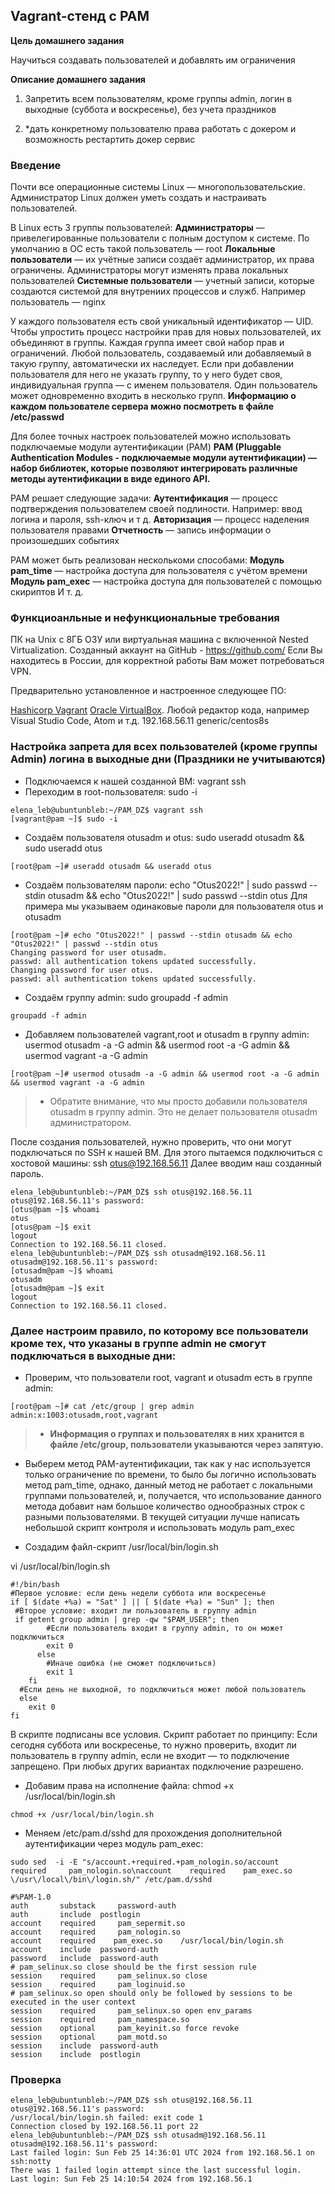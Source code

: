 ## Vagrant-стенд c PAM

**Цель домашнего задания**

Научиться создавать пользователей и добавлять им ограничения

**Описание домашнего задания**
1) Запретить всем пользователям, кроме группы admin, логин в выходные (суббота и воскресенье), без учета праздников

2) *дать конкретному пользователю права работать с докером и возможность рестартить докер сервис

### Введение

Почти все операционные системы Linux — многопользовательские. Администратор Linux должен уметь создать и настраивать пользователей.

В Linux есть 3 группы пользователей: 
**Администраторы** — привелегированные пользователи с полным доступом к системе. По умолчанию в ОС есть такой пользователь — root
**Локальные пользователи** — их учётные записи создаёт администратор, их права ограничены. Администраторы могут изменять права локальных пользователей
**Системные пользователи** — учетный записи, которые создаются системой для внутрениих процессов и служб. Например пользователь — nginx

У каждого пользователя есть свой уникальный идентификатор — UID. Чтобы упростить процесс настройки прав для новых пользователей, их объединяют в группы. Каждая группа имеет свой набор прав и ограничений. Любой пользователь, создаваемый или добавляемый в такую группу, автоматически их наследует. Если при добавлении пользователя для него не указать группу, то у него будет своя, индивидуальная группа — с именем пользователя. 
Один пользователь может одновременно входить в несколько групп.
**Информацию о каждом пользователе сервера можно посмотреть в файле /etc/passwd**

Для более точных настроек пользователей можно использовать подключаемые модули аутентификации (PAM)
**PAM (Pluggable Authentication Modules - подключаемые модули аутентификации) — набор библиотек, которые позволяют интегрировать различные методы аутентификации в виде единого API.**

PAM решает следующие задачи: 
**Аутентификация** — процесс подтверждения пользователем своей подлиности. Например: ввод логина и пароля, ssh-ключ и т д. 
**Авторизация** — процесс наделения пользователя правами
**Отчетность** — запись информации о произошедших событиях

PAM может быть реализован несколькоми способами: 
**Модуль pam_time** — настройка доступа для пользователя с учётом времени
**Модуль pam_exec** — настройка доступа для пользователей с помощью скириптов
И т. д. 

### Функциоанльные и нефункциональные требования
ПК на Unix c 8ГБ ОЗУ или виртуальная машина с включенной Nested Virtualization.
Созданный аккаунт на GitHub - https://github.com/ 
Если Вы находитесь в России, для корректной работы Вам может потребоваться VPN.

Предварительно установленное и настроенное следующее ПО:

[Hashicorp Vagrant](https://www.vagrantup.com/downloads) 
[Oracle VirtualBox](https://www.virtualbox.org/wiki/Linux_Downloads). 
Любой редактор кода, например Visual Studio Code, Atom и т.д.
192.168.56.11 generic/centos8s

### Настройка запрета для всех пользователей (кроме группы Admin) логина в выходные дни (Праздники не учитываются)

- Подключаемся к нашей созданной ВМ: vagrant ssh
- Переходим в root-пользователя: sudo -i
```
elena_leb@ubuntunbleb:~/PAM_DZ$ vagrant ssh
[vagrant@pam ~]$ sudo -i
```
- Создаём пользователя otusadm и otus: sudo useradd otusadm && sudo useradd otus
```
[root@pam ~]# useradd otusadm && useradd otus
```
- Создаём пользователям пароли: echo "Otus2022!" | sudo passwd --stdin otusadm && echo "Otus2022!" | sudo passwd --stdin otus
Для примера мы указываем одинаковые пароли для пользователя otus и otusadm
```
[root@pam ~]# echo "Otus2022!" | passwd --stdin otusadm && echo "Otus2022!" | passwd --stdin otus
Changing password for user otusadm.
passwd: all authentication tokens updated successfully.
Changing password for user otus.
passwd: all authentication tokens updated successfully.
```
- Создаём группу admin: sudo groupadd -f admin
```
groupadd -f admin
```
- Добавляем пользователей vagrant,root и otusadm в группу admin:
  usermod otusadm -a -G admin && usermod root -a -G admin && usermod vagrant -a -G admin
```
[root@pam ~]# usermod otusadm -a -G admin && usermod root -a -G admin && usermod vagrant -a -G admin
```
>- Обратите внимание, что мы просто добавили пользователя otusadm в группу admin. Это не делает пользователя otusadm администратором.

После создания пользователей, нужно проверить, что они могут подключаться по SSH к нашей ВМ. Для этого пытаемся подключиться с хостовой машины: 
ssh otus@192.168.56.11
Далее вводим наш созданный пароль. 
```
elena_leb@ubuntunbleb:~/PAM_DZ$ ssh otus@192.168.56.11
otus@192.168.56.11's password: 
[otus@pam ~]$ whoami
otus
[otus@pam ~]$ exit
logout
Connection to 192.168.56.11 closed.
elena_leb@ubuntunbleb:~/PAM_DZ$ ssh otusadm@192.168.56.11
otusadm@192.168.56.11's password: 
[otusadm@pam ~]$ whoami
otusadm
[otusadm@pam ~]$ exit
logout
Connection to 192.168.56.11 closed.
```
### Далее настроим правило, по которому все пользователи кроме тех, что указаны в группе admin не смогут подключаться в выходные дни:

- Проверим, что пользователи root, vagrant и otusadm есть в группе admin:
```
[root@pam ~]# cat /etc/group | grep admin
admin:x:1003:otusadm,root,vagrant
```
>- **Информация о группах и пользователях в них хранится в файле /etc/group, пользователи указываются через запятую.** 

- Выберем метод PAM-аутентификации, так как у нас используется только ограничение по времени, то было бы логично использовать метод pam_time, однако, данный метод не работает с локальными группами пользователей, и, получается, что использование данного метода добавит нам большое количество однообразных строк с разными пользователями. В текущей ситуации лучше написать небольшой скрипт контроля и использовать модуль pam_exec

- Создадим файл-скрипт /usr/local/bin/login.sh

vi /usr/local/bin/login.sh

```
#!/bin/bash
#Первое условие: если день недели суббота или воскресенье
if [ $(date +%a) = "Sat" ] || [ $(date +%a) = "Sun" ]; then
 #Второе условие: входит ли пользователь в группу admin
 if getent group admin | grep -qw "$PAM_USER"; then
        #Если пользователь входит в группу admin, то он может подключиться
        exit 0
      else
        #Иначе ошибка (не сможет подключиться)
        exit 1
    fi
  #Если день не выходной, то подключиться может любой пользователь
  else
    exit 0
fi
```
В скрипте подписаны все условия. Скрипт работает по принципу: 
Если сегодня суббота или воскресенье, то нужно проверить, входит ли пользователь в группу admin, если не входит — то подключение запрещено. При любых других вариантах подключение разрешено. 

- Добавим права на исполнение файла: chmod +x /usr/local/bin/login.sh
```
chmod +x /usr/local/bin/login.sh
```
- Меняем /etc/pam.d/sshd для прохождения дополнительной аутентификации через модуль pam_exec:
```
sudo sed  -i -E "s/account.+required.+pam_nologin.so/account    required     pam_nologin.so\naccount    required    pam_exec.so    \/usr\/local\/bin\/login.sh/" /etc/pam.d/sshd
```
```
#%PAM-1.0
auth	   substack     password-auth
auth	   include	postlogin
account    required     pam_sepermit.so
account    required     pam_nologin.so
account    required    pam_exec.so    /usr/local/bin/login.sh
account    include	password-auth
password   include	password-auth
# pam_selinux.so close should be the first session rule
session    required     pam_selinux.so close
session    required     pam_loginuid.so
# pam_selinux.so open should only be followed by sessions to be executed in the user context
session    required     pam_selinux.so open env_params
session    required     pam_namespace.so
session    optional     pam_keyinit.so force revoke
session    optional     pam_motd.so
session    include	password-auth
session    include	postlogin
```
### Проверка
```
elena_leb@ubuntunbleb:~/PAM_DZ$ ssh otus@192.168.56.11
otus@192.168.56.11's password: 
/usr/local/bin/login.sh failed: exit code 1
Connection closed by 192.168.56.11 port 22
elena_leb@ubuntunbleb:~/PAM_DZ$ ssh otusadm@192.168.56.11
otusadm@192.168.56.11's password: 
Last failed login: Sun Feb 25 14:36:01 UTC 2024 from 192.168.56.1 on ssh:notty
There was 1 failed login attempt since the last successful login.
Last login: Sun Feb 25 14:10:54 2024 from 192.168.56.1
```

